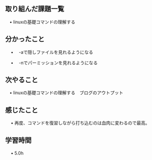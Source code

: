 ## 取り組んだ課題一覧
           
 　• linuxの基礎コマンドの理解する
    
## 分かったこと

　 •  　-aで隠しファイルを見れるようになる

　 •   　-nでパーミッションを見れるようになる

## 次やること　
           
 　• linuxの基礎コマンドの理解する　ブログのアウトプット

## 感じたこと

　 • 再度、コマンドを復習しながら打ち込むのは血肉に変わるので最高。


## 学習時間

　 • 5.0h